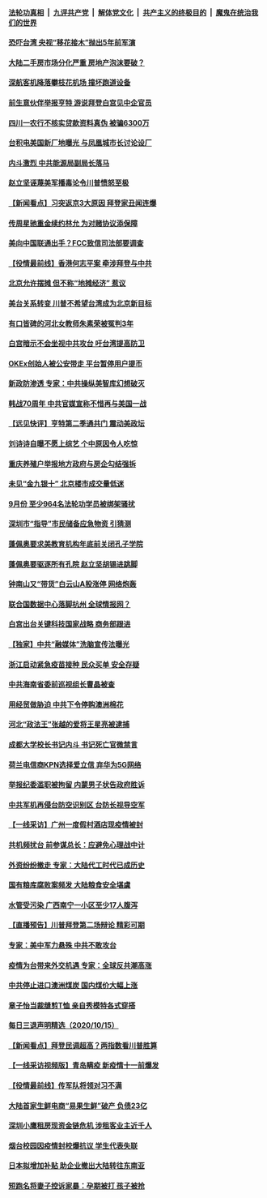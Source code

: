 ####  [法轮功真相](../../../../basic/blob/master/README.md?t=10172002) &nbsp;|&nbsp; [九评共产党](../../../../9ping.md/blob/master/README.md?t=10172002) &nbsp;|&nbsp; [解体党文化](../../../../jtdwh.md/blob/master/README.md?t=10172002)  &nbsp;|&nbsp; [共产主义的终极目的](../../../../gczydzjmd.md/blob/master/README.md?t=10172002) &nbsp;|&nbsp; [魔鬼在统治我们的世界](../../../../mgztzwmdsj.md/blob/master/README.md?t=10172002) 

#### [恐吓台湾 央视“移花接木”抛出5年前军演](../pages/nsc413/n12481940.md?t=10172002) 

#### [大陆二手房市场分化严重 房地产泡沫要破？](../pages/nsc413/n12482636.md?t=10172002) 

#### [深航客机降落攀枝花机场 撞坏跑道设备](../pages/nsc413/n12482560.md?t=10172002) 

#### [前生意伙伴举报亨特 游说拜登白宫见中企官员](../pages/nsc413/n12482193.md?t=10172002) 

#### [四川一农行不核实贷款资料真伪 被骗6300万](../pages/nsc413/n12482112.md?t=10172002) 

#### [台积电美国新厂地曝光 与凤凰城市长讨论设厂](../pages/nsc413/n12482339.md?t=10172002) 

#### [内斗激烈 中共能源局副局长落马](../pages/nsc413/n12482279.md?t=10172002) 

#### [赵立坚诬蔑美军播毒论令川普愤怒至极](../pages/nsc413/n12482129.md?t=10172002) 


#### [【新闻看点】习突返京3大原因 拜登家丑闻连爆](../pages/nsc413/n12481651.md?t=10172002) 

#### [传周星驰重金续约林允 为对赌协议添保障](../pages/nsc413/n12481895.md?t=10172002) 

#### [美向中国联通出手？FCC致信司法部要调查](../pages/nsc413/n12481803.md?t=10172002) 

#### [【役情最前线】香港何志平案 牵涉拜登与中共](../pages/nsc413/n12481727.md?t=10172002) 

#### [北京允许摆摊 但不称“地摊经济” 惹议](../pages/nsc413/n12481752.md?t=10172002) 

#### [美台关系转变 川普不希望台湾成为北京新目标](../pages/nsc413/n12481723.md?t=10172002) 

#### [有口皆碑的河北女教师朱素荣被冤判3年](../pages/nsc413/n12478438.md?t=10172002) 

#### [白宫暗示不会坐视中共攻台 吁台湾提高防卫](../pages/nsc413/n12481554.md?t=10172002) 

#### [OKEx创始人被公安带走 平台暂停用户提币](../pages/nsc413/n12481569.md?t=10172002) 

#### [新政防渗透 专家：中共操纵美智库幻想破灭](../pages/nsc413/n12481527.md?t=10172002) 

#### [韩战70周年 中共官媒宣称不惜再与美国一战](../pages/nsc413/n12481543.md?t=10172002) 

#### [【远见快评】亨特第二季通共门 震动美政坛](../pages/nsc413/n12481581.md?t=10172002) 

#### [刘诗诗自曝不愿上综艺 个中原因令人吃惊](../pages/nsc413/n12481456.md?t=10172002) 

#### [重庆养殖户举报地方政府与房企勾结强拆](../pages/nsc413/n12481359.md?t=10172002) 

#### [未见“金九银十” 北京楼市成交量低迷](../pages/nsc413/n12481459.md?t=10172002) 

#### [9月份 至少964名法轮功学员被绑架骚扰](../pages/nsc413/n12480788.md?t=10172002) 

#### [深圳市“指导”市民储备应急物资 引猜测](../pages/nsc413/n12481199.md?t=10172002) 

#### [蓬佩奥要求美教育机构年底前关闭孔子学院](../pages/nsc413/n12481355.md?t=10172002) 

#### [蓬佩奥要驱逐所有孔院 赵立坚胡锡进跳脚](../pages/nsc413/n12481286.md?t=10172002) 

#### [钟南山又“带货”白云山A股涨停 网络炮轰](../pages/nsc413/n12481229.md?t=10172002) 

#### [联合国数据中心落脚杭州 全球情报网？](../pages/nsc413/n12480757.md?t=10172002) 

#### [白宫出台关键科技国家战略 商务部跟进](../pages/nsc413/n12480790.md?t=10172002) 

#### [【独家】中共“融媒体”洗脑宣传法曝光](../pages/nsc413/n12473966.md?t=10172002) 

#### [浙江启动紧急疫苗接种 民众买单 安全存疑](../pages/nsc413/n12480754.md?t=10172002) 

#### [中共海南省委前巡视组长曹晶被查](../pages/nsc413/n12480831.md?t=10172002) 

#### [用经贸做胁迫 中共下令停购澳洲棉花](../pages/nsc413/n12480415.md?t=10172002) 

#### [河北“政法王”张越的爱将王星亮被逮捕](../pages/nsc413/n12480319.md?t=10172002) 

#### [成都大学校长书记内斗 书记死亡官微禁言](../pages/nsc413/n12479897.md?t=10172002) 

#### [荷兰电信商KPN选择爱立信 弃华为5G网络](../pages/nsc413/n12480644.md?t=10172002) 

#### [举报纪委滥职被拘留 内蒙男子状告政府胜诉](../pages/nsc413/n12480446.md?t=10172002) 

#### [中共军机再侵台防空识别区 台防长视导空军](../pages/nsc413/n12480404.md?t=10172002) 

#### [【一线采访】广州一度假村酒店现疫情被封](../pages/nsc413/n12480115.md?t=10172002) 

#### [共机频扰台 前参谋总长：应避免心理战中计](../pages/nsc413/n12480346.md?t=10172002) 


#### [外资纷纷撤走 专家：大陆代工时代已成历史](../pages/nsc413/n12479878.md?t=10172002) 

#### [国有粮库腐败案频发 大陆粮食安全堪虞](../pages/nsc413/n12479870.md?t=10172002) 

#### [水管受污染 广西南宁一小区至少17人腹泻](../pages/nsc413/n12479993.md?t=10172002) 

#### [【直播预告】川普拜登第二场辩论 精彩可期](../pages/nsc413/n12476064.md?t=10172002) 

#### [专家：美中军力悬殊 中共不敢攻台](../pages/nsc413/n12479161.md?t=10172002) 

#### [疫情为台带来外交机遇 专家：全球反共潮高涨](../pages/nsc413/n12479728.md?t=10172002) 

#### [中共停止进口澳洲煤炭 国内煤价大幅上涨](../pages/nsc413/n12479414.md?t=10172002) 

#### [章子怡当裁缝剪T恤 亲自秀模特各式穿搭](../pages/nsc413/n12479366.md?t=10172002) 

#### [每日三退声明精选（2020/10/15）](../pages/nsc413/n12479679.md?t=10172002) 

#### [【新闻看点】拜登民调超高？两指数看川普胜算](../pages/nsc413/n12479094.md?t=10172002) 

#### [【一线采访视频版】青岛瞒疫 新疫情十一前爆发](../pages/nsc413/n12477848.md?t=10172002) 

#### [【役情最前线】传军队将领对习不满](../pages/nsc413/n12478711.md?t=10172002) 

#### [大陆首家生鲜电商“易果生鲜”破产 负债23亿](../pages/nsc413/n12479002.md?t=10172002) 

#### [深圳小鹰租房现资金链危机 涉租客业主近千人](../pages/nsc413/n12479177.md?t=10172002) 

#### [烟台校园因疫情封校爆抗议 学生代表失联](../pages/nsc413/n12478783.md?t=10172002) 

#### [日本拟增加补贴 助企业撤出大陆转往东南亚](../pages/nsc413/n12478801.md?t=10172002) 

#### [短跑名将妻子控诉家暴：孕期被打 孩子被抢](../pages/nsc413/n12478913.md?t=10172002) 

